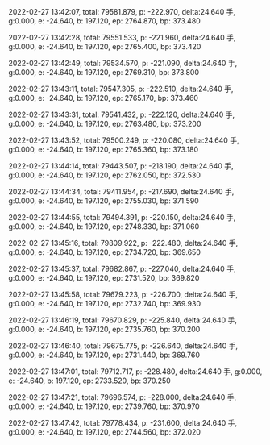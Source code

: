 2022-02-27 13:42:07, total: 79581.879, p: -222.970, delta:24.640 手, g:0.000, e: -24.640, b: 197.120, ep: 2764.870, bp: 373.480

2022-02-27 13:42:28, total: 79551.533, p: -221.960, delta:24.640 手, g:0.000, e: -24.640, b: 197.120, ep: 2765.400, bp: 373.420

2022-02-27 13:42:49, total: 79534.570, p: -221.090, delta:24.640 手, g:0.000, e: -24.640, b: 197.120, ep: 2769.310, bp: 373.800

2022-02-27 13:43:11, total: 79547.305, p: -222.510, delta:24.640 手, g:0.000, e: -24.640, b: 197.120, ep: 2765.170, bp: 373.460

2022-02-27 13:43:31, total: 79541.432, p: -222.120, delta:24.640 手, g:0.000, e: -24.640, b: 197.120, ep: 2763.480, bp: 373.200

2022-02-27 13:43:52, total: 79500.249, p: -220.080, delta:24.640 手, g:0.000, e: -24.640, b: 197.120, ep: 2765.360, bp: 373.180

2022-02-27 13:44:14, total: 79443.507, p: -218.190, delta:24.640 手, g:0.000, e: -24.640, b: 197.120, ep: 2762.050, bp: 372.530

2022-02-27 13:44:34, total: 79411.954, p: -217.690, delta:24.640 手, g:0.000, e: -24.640, b: 197.120, ep: 2755.030, bp: 371.590

2022-02-27 13:44:55, total: 79494.391, p: -220.150, delta:24.640 手, g:0.000, e: -24.640, b: 197.120, ep: 2748.330, bp: 371.060

2022-02-27 13:45:16, total: 79809.922, p: -222.480, delta:24.640 手, g:0.000, e: -24.640, b: 197.120, ep: 2734.720, bp: 369.650

2022-02-27 13:45:37, total: 79682.867, p: -227.040, delta:24.640 手, g:0.000, e: -24.640, b: 197.120, ep: 2731.520, bp: 369.820

2022-02-27 13:45:58, total: 79679.223, p: -226.700, delta:24.640 手, g:0.000, e: -24.640, b: 197.120, ep: 2732.740, bp: 369.930

2022-02-27 13:46:19, total: 79670.829, p: -225.840, delta:24.640 手, g:0.000, e: -24.640, b: 197.120, ep: 2735.760, bp: 370.200

2022-02-27 13:46:40, total: 79675.775, p: -226.640, delta:24.640 手, g:0.000, e: -24.640, b: 197.120, ep: 2731.440, bp: 369.760

2022-02-27 13:47:01, total: 79712.717, p: -228.480, delta:24.640 手, g:0.000, e: -24.640, b: 197.120, ep: 2733.520, bp: 370.250

2022-02-27 13:47:21, total: 79696.574, p: -228.000, delta:24.640 手, g:0.000, e: -24.640, b: 197.120, ep: 2739.760, bp: 370.970

2022-02-27 13:47:42, total: 79778.434, p: -231.600, delta:24.640 手, g:0.000, e: -24.640, b: 197.120, ep: 2744.560, bp: 372.020